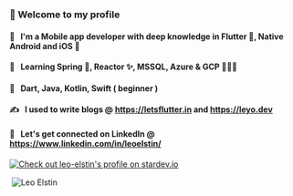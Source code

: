 ###  📱 Welcome to my profile 
#### 😬 &nbsp; I'm a Mobile app developer with deep knowledge in Flutter 💙, Native Android and iOS   
#### 🚀 &nbsp; Learning Spring 🍃, Reactor ✨, MSSQL, Azure & GCP 📗📗📗
#### 🙇 &nbsp; Dart, Java, Kotlin, Swift ( beginner )
#### ✍️  &nbsp; I used to write blogs @ https://letsflutter.in and https://leyo.dev
#### 📕 &nbsp; Let's get connected on LinkedIn @ https://www.linkedin.com/in/leoelstin/

[![Check out leo-elstin's profile on stardev.io](https://stardev.io/developers/leo-elstin/badge/languages/global.svg)](https://stardev.io/developers/leo-elstin)

<p>&nbsp;<img align="center" src="https://github-readme-stats.vercel.app/api?username=leo-elstin&show_icons=true&locale=en&count_private=true" alt="Leo Elstin" /></p>
